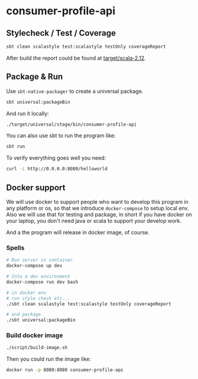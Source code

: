 # consumer-profile-api

## Stylecheck / Test / Coverage

```bash
sbt clean scalastyle test:scalastyle testOnly coverageReport
```

After build the report could be found at [target/scala-2.12](target/scala-2.12).

## Package & Run

Use `sbt-native-packager` to create a universal package.

```bash
sbt universal:packageBin
```

And run it locally:

```bash
./target/universal/stage/bin/consumer-profile-api
```

You can also use sbt to run the program like:

```bash
sbt run
```

To verify everything goes well you need:

```bash
curl -i http://0.0.0.0:8080/helloworld
```

## Docker support

We will use docker to support people who want to develop this program in any 
platform or os, so that we introduce `docker-compose` to setup local env.
Also we will use that for testing and package, in short if you have docker 
on your laptop, you don't need java or scala to support your develop work.  

And a the program will release in docker image, of course.

### Spells
```bash
# Run server in container
docker-compose up dev

# Into a dev environment
docker-compose run dev bash

# in docker env
# run style check etc...
./sbt clean scalastyle test:scalastyle testOnly coverageReport

# and package
./sbt universal:packageBin
```  

### Build docker image

```bash
./script/build-image.sh
```

Then you could run the image like:
```bash
docker run -p 8080:8080 consumer-profile-api
```
